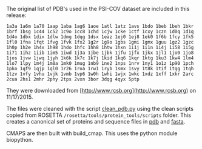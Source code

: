 The original list of PDB's used in the PSI-COV dataset are included in this release:

    1a3a 1a6m 1a70 1aap 1aba 1ag6 1aoe 1atl 1atz 1avs 1bdo 1beb 1beh 1bkr 
    1brf 1bsg 1c44 1c52 1c9o 1cc8 1chd 1cjw 1cke 1ctf 1cxy 1czn 1d0q 1d1q 
    1d4o 1dbx 1dix 1dlw 1dmg 1dqg 1dsx 1eaz 1ej0 1ej8 1ek0 1f6b 1fcy 1fk5 
    1fl0 1fna 1fqt 1fvg 1fvk 1fx2 1g2r 1g9o 1gbs 1gmi 1gmx 1guu 1gz2 1gzc 
    1h0p 1h2e 1h4x 1h98 1hdo 1hfc 1hh8 1htw 1hxn 1i1j 1i1n 1i4j 1i58 1i5g 
    1i71 1ihz 1iib 1im5 1iwd 1j3a 1jbe 1jbk 1jfu 1jfx 1jkx 1jl1 1jo0 1jo8 
    1jos 1jvw 1jwq 1jyh 1k6k 1k7c 1k7j 1kid 1kq6 1kqr 1ktg 1ku3 1kw4 1lm4 
    1lo7 1lpy 1m4j 1m8a 1mk0 1mug 1nb9 1ne2 1nps 1nrv 1ny1 1o1z 1p90 1pch 
    1pko 1qf9 1qjp 1ql0 1r26 1roa 1rw1 1ryb 1smx 1svy 1t8k 1tif 1tqg 1tqh 
    1tzv 1vfy 1vhu 1vjk 1vmb 1vp6 1w0h 1whi 1wjx 1wkc 1xdz 1xff 1xkr 2arc 
    2cua 2hs1 2mhr 2phy 2tps 2vxn 3bor 3dqg 4qyx 5ptp

They were downloaded from [http://www.rcsb.org](http://www.rcsb.org) on 11/17/2015.

The files were cleaned with the script [clean_pdb.py](clean_pdb.py) using the clean scripts copied from ROSETTA `/rosetta/tools/protein_tools/scripts` folder. This creates a canonical set of proteins and sequence files in [pdb](pdb) and [fasta](fasta).

CMAPS are then built with build_cmap. This uses the python module biopython.
